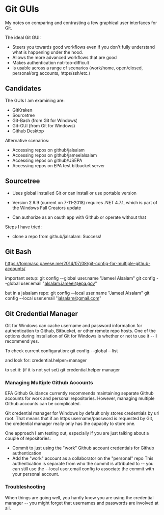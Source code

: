 
# Git GUIs
My notes on comparing and contrasting a few graphical user interfaces for Git.

The ideal Git GUI:
* Steers you towards good workflows even if you don't fully understand what is happening under the hood.
* Allows the more advanced workflows that are good
* Makes authentication not-too-difficult
* Is usable across a range of scenarios (work/home, open/closed, personal/org accounts, https/ssh/etc.)

## Candidates

The GUIs I am examining are:
* GitKraken
* Sourcetree
* Git-Bash (from Git for Windows)
* Git-GUI (from Git for Windows)
* Github Desktop

Alternative scenarios:
* Accessing repos on github/jalsalam
* Accessing repos on github/jameelalsalam
* Accessing repos on github/USEPA
* Accessing repos on EPA test bitbucket server

## Sourcetree

* Uses global installed Git or can install or use portable version
* Version 2.6.9 (current on 7-11-2018) requires .NET 4.7.1, which is part of the Windows Fall Creators update

* Can authorize as an oauth app with Github or operate without that

Steps I have tried:
- clone a repo from github/jalsalam: Success!


## Git Bash

https://tommaso.pavese.me/2014/07/08/git-config-for-multiple-github-accounts/

important setup:
git config --global user.name "Jameel Alsalam"
git config --global user.email "alsalam.jameel@epa.gov"

but in a jalsalam repo:
<within the repo>
git config --local user.name "Jameel Alsalam"
git config --local user.email "jalsalam@gmail.com"

## Git Credential Manager

Git for Windows can cache username and password information for authentication to Github, Bitbucket, or other remote repo hosts. One of the options during installation of Git for Windows is whether or not to use it -- I recommend yes.

To check current configuration:
git config --global --list

and look for:
credential.helper=manager

to set it: (if it is not yet set)
git credential.helper manager

### Managing Multiple Github Accounts

EPA Github Guidance currently recommends maintaining separate Github accounts for work and personal repositories. However, managing multiple Github accounts can be complicated.

Git credential manager for Windows by default only stores credentials by url root. That means that if an https username/password is requested by Git, the credential manager really only has the capacity to store one.

One approach I am testing out, especially if you are just talking about a couple of repositories:
- Commit to just using the "work" Github account credentials for Github authentication
- Add the "work" account as a collaborator on the "personal" repo
This authentication is separate from who the commit is attributed to -- you can still use the --local user.email config to associate the commit with your personal account.


### Troubleshooting

When things are going well, you hardly know you are using the credential manager -- you might forget that usernames and passwords are involved at all.

